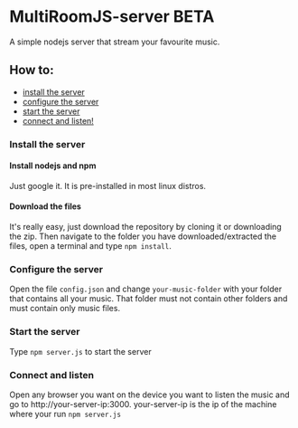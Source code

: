 # MultiRoomJS-server BETA
A simple nodejs server that stream your favourite music.
## How to:
- [install the server](#install-the-server)
- [configure the server](#configure-the-server)
- [start the server](#start-the-server)
- [connect and listen!](#connect-and-listen)

### Install the server
#### Install nodejs and npm
Just google it. It is pre-installed in most linux distros.
#### Download the files
It's really easy, just download the repository by cloning it or downloading the zip.
Then navigate to the folder you have downloaded/extracted the files, open a terminal and type `npm install`.

### Configure the server
Open the file `config.json` and change `your-music-folder` with your folder that contains all your music.
That folder must not contain other folders and must contain only music files.

### Start the server
Type `npm server.js` to start the server

### Connect and listen
Open any browser you want on the device you want to listen the music and go to http://your-server-ip:3000.
your-server-ip is the ip of the machine where your run `npm server.js`
